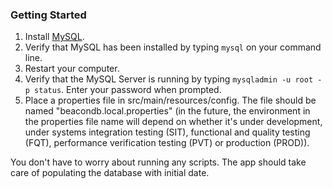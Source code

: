 
### Getting Started
1. Install [MySQL](https://dev.mysql.com/downloads/mysql/).
2. Verify that MySQL has been installed by typing `mysql` on your command line.
3. Restart your computer.
4. Verify that the MySQL Server is running by typing `mysqladmin -u root -p status`. Enter your password when prompted.
5. Place a properties file in src/main/resources/config. The file should be named "beacondb.local.properties" (in the future, the environment in the properties file name will depend on whether it's under development, under systems integration testing (SIT), functional and quality testing (FQT), performance verification testing (PVT) or production (PROD)).

You don't have to worry about running any scripts. The app should take care of populating the database with initial date.